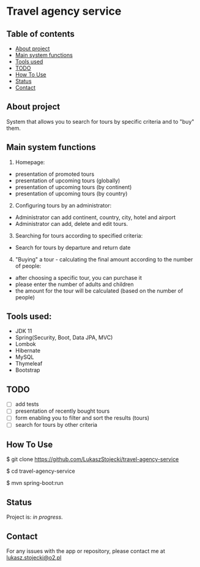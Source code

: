 # Travel agency service

## Table of contents
* [About project](#About-project)
* [Main system functions](#Main-system-functions)
* [Tools used](#Tools-used)
* [TODO](#TODO)
* [How To Use](#How-To-Use)
* [Status](#status)
* [Contact](#contact)

## About project

System that allows you to search for tours by specific criteria and to "buy" them.

## Main system functions

1. Homepage:
- presentation of promoted tours
- presentation of upcoming tours (globally)
- presentation of upcoming tours (by continent)
- presentation of upcoming tours (by country)

2. Configuring tours by an administrator: 
- Administrator can add continent, country, city, hotel and airport
- Administrator can add, delete and edit tours.

3. Searching for tours according to specified criteria:
- Search for tours by departure and return date

4. "Buying" a tour - calculating the final amount according to the number of people:
- after choosing a specific tour, you can purchase it
- please enter the number of adults and children
- the amount for the tour will be calculated (based on the number of people)

## Tools used:

 - JDK 11
 - Spring(Security, Boot, Data JPA, MVC)
 - Lombok
 - Hibernate
 - MySQL
 - Thymeleaf
 - Bootstrap

## TODO
- [ ] add tests
- [ ] presentation of recently bought tours
- [ ] form enabling you to filter and sort the results (tours)
- [ ] search for tours by other criteria

## How To Use
$ git clone https://github.com/LukaszStojecki/travel-agency-service

$ cd travel-agency-service

$ mvn spring-boot:run

## Status
Project is: _in progress_.

## Contact

For any issues with the app or repository, please contact me at lukasz.stojecki@o2.pl
